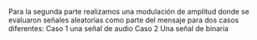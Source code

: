 Para la segunda parte realizamos una modulación de amplitud donde se evaluaron señales aleatorias como parte del mensaje para dos casos diferentes:
Caso 1 una señal de audio Caso 2 Una señal de binaria
